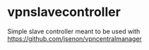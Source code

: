 # vpnslavecontroller
Simple slave controller meant to be used with https://github.com/jsenon/vpncentralmanager
